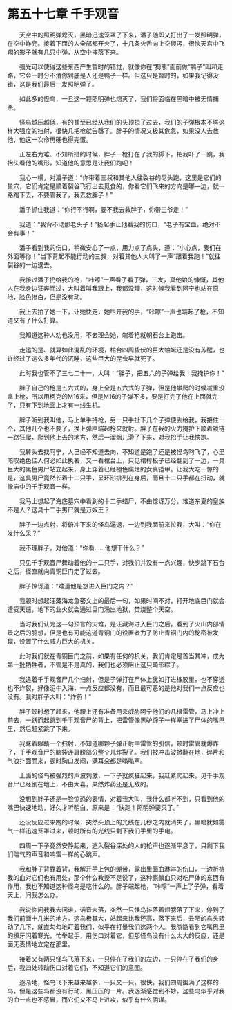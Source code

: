 # 第五十七章 千手观音


　　天空中的照明弹熄灭，黑暗迅速笼罩了下来，潘子随即又打出了一发照明弹，在空中炸亮。接着下面的人全部都开火了，十几条火舌向上空倾泻，很快天宫中飞翔的影子就有几只中弹，从空中摔落下来。

　　强光可以使得这些东西产生暂时的错觉，就像你在“狗熊”面前做“鸭子”叫和走路，它会一时分不清你到底是人还是鸭子一样。但这只是暂时的，如果我记得没错，这是我们最后一发照明弹了。

　　如此多的怪鸟，一旦这一颗照明弹也熄灭了，我们将面临在黑暗中被无情捕杀。

　　怪鸟越压越低，有的甚至已经从我们的头顶掠了过去，我们的子弹根本不够这样大强度的扫射，很快几把枪就告罄了。胖子的情况又极其危急，如果没人去救他，他这一次命再硬也得完蛋。

　　正左右为难、不知所措的时候，胖子一枪打在了我的脚下，把我吓了一跳，我抬头看他的嘴形，知道他的意思是让我们跑吧！

　　我心一横，对潘子道：“你带着三叔和其他人往裂谷的尽头跑，这里是它们的巢穴，它们肯定是顺着裂谷飞行出去觅食的，你看它们飞来的方向是哪—边，就一路跑下去，不要管我了，我去救胖子！”

　　潘子抓住我道：“你行不行啊，要不我去救胖子，你带三爷走！”

　　我道：“我背不动那老头子！”扬起手让他看我的伤口，“老子有宝血，绝对不会有事！”

　　潘子看到我的伤口，稍微安心了一点，用力点了点头，道：“小心点，我们在外面等你！”当下背起不能行动的三叔，对着其他人大叫了一声“跟着我跑！”就往裂谷的一边退去。

　　我接过潘子扔给我的枪，“咔嚓”一声看了看子弹，三发，真他娘的慷慨，其他人在我身边狂奔而过，大叫着叫我跟上，我都没理，这时候我看到阿宁也站在原地，脸色惨白，但是没有动。

　　我上去拍了她一下，让她快走，她甩开我的手，“咔嚓”一声也端起了枪，不知道又有了什么打算。

　　我知道这种人劝也没用，不去理会她，端着枪就朝石台上跑击。

　　走运的是、就算如此混乱的环境，棺台四周蛰伏的巨大蚰蜒还是没有苏醒，也许经过了这么多年代的沉睡，这些巨大的昆虫早就死了。

　　此时我也管不了三七二十一，大叫：“胖子，把五六的子弹给我！我掩护你！”

　　胖子自己的枪是五六式的，身上全是五六式的子弹，但是他攀爬的时候减重没拿上枪，所以用柯克的M16来，但是M16的子弹不多，要是打完了他在上面就完了，只有下到地面上才有一线生机。

　　胖子听到我叫他，马上单手持枪，另一只手扯下几个子弹便丢给我，我接住一个，其他几个也不要了，换上弹匣端起枪来就射。胖子在我的火力掩护下顺着锁链一路狂爬，爬到他上去的地方，然后一溜烟儿滑了下来，对我招手让我快跑。

　　我转头去找阿宁，人已经不知道去向，不知道是跑了还是被怪鸟叼飞了，心里暗叹绝色佳人何必如此执著，又一看棺台上，只见棺椁板子已经翻到了一边，一具巨大的黑色男尸站立起来，身上穿着已经褪色腐烂的女真铠甲。让我大吃一惊的是，这具男尸竟然长着十二只手，呈环形排列在身后，而且十二只手都在扭动，就像庙中的千手观音一样。

　　我马上想起了海底墓穴中看到的十二手蜡尸，不由惊讶万分，难道东夏的皇族不是人？这具十二手男尸就是万奴王？

　　胖子一边点射，将俯冲下来的怪鸟逼退，一边到我面前来拉我，大叫：“你在发什么呆？”

　　我不理胖子，对他道：“你看……他想干什么？”

　　只见千手观音尸舞动着他的十二只手，对我们并没有一点兴趣，快步跳下石台之后，径直就向青铜巨门走了过去。

　　胖子惊讶道：“难道他是想进入巨门之内？”

　　我顿时想起汪藏海龙鱼密文上的最后一句，如果时间不对，打开地底巨门就会遭受天谴，地下的业火就会通过巨门涌出地狱，焚烧整个天空。

　　当时我们认为这—句预言的灾难，是汪藏海进入巨门之后，看到了火山内部情景之后的臆想，但是也有可能这道青铜门的设置者为了防止青铜门内的秘密被发现，设置了什么威力巨大的机关。

　　此时我们就在青铜巨门之前，如果有任何的机关，我们肯定是首当其冲，成为第一批牺牲者，不管是不是真的，我们也必须阻止这只畸形粽子。

　　我追着千手观音尸几个扫射，但是子弹打在尸体上犹如打进橡胶里，也不穿透也不炸裂，好像泥牛入海，一点反应都没有，而且最可恶的是他对我们一点反应也没有。我对胖子大叫：“炸药！”

　　胖子顿时想了起来，他腰上还有准备用来威胁阿宁他们的几根雷管，马上冲上前去，一跃而起跳到千手观音尸的背上，把雷管像黑驴蹄子一样塞进了尸体的嘴巴里，然后赶紧跳了下来。

　　我眯着眼睛一个扫射，不知道哪颗子弹正射中雷管的引信，顿时雷管就爆炸了，千手观音尸的脑袋连肩膀部分整个儿炸裂了。我们被冲击波掀翻在地，碎片和气浪扑面而来，顿时胸口发闷，满耳朵都是嗡嗡声。

　　上面的怪鸟被强烈的声波刺激，一下子就疯狂起来，我赶紧爬起来，见千手观音尸已经倒在地上，不由大喜，果然炸药还是无敌的。

　　没想到胖子还是一脸惊恐的表情，对着我大叫，我什么都听不到，只看到他的嘴巴快速地动，好久才听明白，原来是：“快跑！照明弹要灭了。”

　　还没反应过来跑的时候，突然头顶上的光线在几秒之内就消失了，黑暗犹如雾气一样迅速笼罩过来，顿时所有的光线只剩下我们手里的手电。

　　四周一下子竟然安静起来，逃入裂谷深处的人的枪声也逐渐平息了，只剩下我们喘气的声音和响雷一样的心跳声。

　　我和胖子背靠着背，我解开手上包的绷带，露出里面血淋淋的伤口，一边祈祷我的血对它们也有用处，那个什么教授不是说了，这种麒麟血只对吃尸体的东西有作用，我也不知道这种怪鸟是吃什么的。胖子端起枪，“咔嚓”一声上了子弹，看着天上，问我怎么办。

　　我说你问我我去问谁，话音未落，突然一只怪鸟抖落着翅膀落了下来，停到了我们前面十几米的地方。这鸟极其大，站起来比我还高，落下来后，丑陋的鸟头转动了几下，就直勾勾地盯着我们，似乎在打量我们这两个人。我隐隐看到它嘴巴里的撩牙闪着寒光，忙举起手，用伤口对着它，但那怪鸟没有什么太大的反应，还是面无表情地立定在那里。

　　接着又有两只怪鸟飞落下来，一只停在了我们的左边，一只停在了我们的身后，我四处转动伤口对着它们，不知道它们的意图。

　　逐渐地，怪鸟飞下来越来越多，一只又一只，很快，我们四周围满了这样的鸟，但是这些鸟都没有行动，黑压压的一片。我逐渐感觉到不妙，这些鸟似乎对我的血一点也不感冒，而它们又不马上进攻，似乎有什么阴谋。

